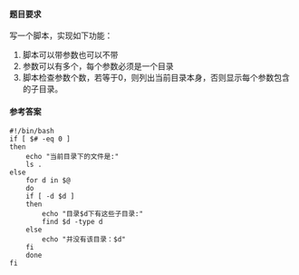 #### 题目要求
写一个脚本，实现如下功能：
 
1. 脚本可以带参数也可以不带
2. 参数可以有多个，每个参数必须是一个目录
3. 脚本检查参数个数，若等于0，则列出当前目录本身，否则显示每个参数包含的子目录。

#### 参考答案
```
#!/bin/bash
if [ $# -eq 0 ]
then
    echo "当前目录下的文件是:"
    ls .
else
    for d in $@
    do
	if [ -d $d ]
	then
	    echo "目录$d下有这些子目录:"
	    find $d -type d 
	else
	    echo "并没有该目录：$d"
	fi
    done
fi

```